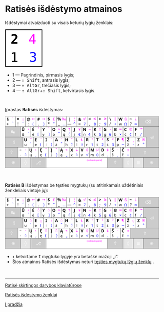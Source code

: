 
# Ratisės išdėstymo atmainos

Išdėstymai atvaizduoti su visais keturių lygių ženklais:

![Išdėstymo lygiai](images/zenklu-lygiai.svg)

+ 1 — Pagrindinis, pirmasis lygis;
+ 2 — <kbd>⇧ Shift</kbd>, antrasis lygis;
+ 3 — <kbd>⇮ AltGr</kbd>, trečiasis lygis;
+ 4 — <kbd>⇮ AltGr</kbd>+<kbd>⇧ Shift</kbd>, ketvirtasis lygis.

<br>

Įprastas __Ratisės__ išdėstymas:

![Ratisės išdėstymo klaviatūros ženklai](images/kb-lt-ratise-visi-zenklai.svg)

<br>


__Ratisės B__ išdėstymas be tęsties mygtukų (su atitinkamais uždėtiniais ženkleliais vietoje jų):

![Ratisės B išdėstymo klaviatūros ženklai](images/kb-lt-ratise-b-visi-zenklai.svg)

  + ```ı``` ketvirtame <kbd>I</kbd> mygtuko lygyje yra betaškė mažoji „i“.
  + Šios atmainos Ratisės išdėstymas neturi [tęsties mygtukų lỹgių ženklų](ratises-testies-mygtukai.md)
.

<br>

-------------------------

[Ratisė skirtingos darybos klaviatūrose](ratise-skirtingos-darybos-klaviaturose.md)

[Ratisės išdėstymo ženklai](ratises-isdestymo-zenklai.md)

[Į pradžią](../README.md)
